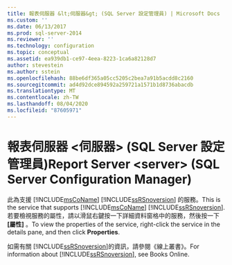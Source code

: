 ```yaml
---
title: 報表伺服器 &lt;伺服器&gt; (SQL Server 設定管理員) | Microsoft Docs
ms.custom: ''
ms.date: 06/13/2017
ms.prod: sql-server-2014
ms.reviewer: ''
ms.technology: configuration
ms.topic: conceptual
ms.assetid: ea939db1-ce97-4eea-8223-1ca6a82128d7
author: stevestein
ms.author: sstein
ms.openlocfilehash: 88be6df365a05cc5205c2bea7a91b5acdd8c2160
ms.sourcegitcommit: ad4d92dce894592a259721a1571b1d8736abacdb
ms.translationtype: MT
ms.contentlocale: zh-TW
ms.lasthandoff: 08/04/2020
ms.locfileid: "87605971"
---
```

# <a name="report-server-ltservergt-sql-server-configuration-manager"></a><span data-ttu-id="3ded5-102">報表伺服器 &lt;伺服器&gt; (SQL Server 設定管理員)</span><span class="sxs-lookup"><span data-stu-id="3ded5-102">Report Server &lt;server&gt; (SQL Server Configuration Manager)</span></span>
  <span data-ttu-id="3ded5-103">此為支援 [!INCLUDE[msCoName](../../includes/msconame-md.md)] [!INCLUDE[ssRSnoversion](../../includes/ssrsnoversion-md.md)] 的服務。</span><span class="sxs-lookup"><span data-stu-id="3ded5-103">This is the service that supports [!INCLUDE[msCoName](../../includes/msconame-md.md)] [!INCLUDE[ssRSnoversion](../../includes/ssrsnoversion-md.md)].</span></span> <span data-ttu-id="3ded5-104">若要檢視服務的屬性，請以滑鼠右鍵按一下詳細資料窗格中的服務，然後按一下 **[屬性]** 。</span><span class="sxs-lookup"><span data-stu-id="3ded5-104">To view the properties of the service, right-click the service in the details pane, and then click **Properties**.</span></span>  
  
 <span data-ttu-id="3ded5-105">如需有關 [!INCLUDE[ssRSnoversion](../../includes/ssrsnoversion-md.md)]的資訊，請參閱《線上叢書》。</span><span class="sxs-lookup"><span data-stu-id="3ded5-105">For information about [!INCLUDE[ssRSnoversion](../../includes/ssrsnoversion-md.md)], see Books Online.</span></span>  
  
  
